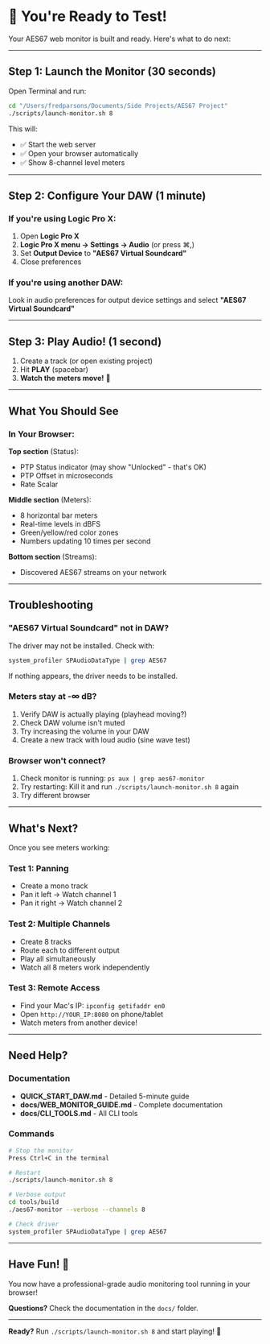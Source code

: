 # 🎵 You're Ready to Test!

Your AES67 web monitor is built and ready. Here's what to do next:

---

## Step 1: Launch the Monitor (30 seconds)

Open Terminal and run:

```bash
cd "/Users/fredparsons/Documents/Side Projects/AES67 Project"
./scripts/launch-monitor.sh 8
```

This will:
- ✅ Start the web server
- ✅ Open your browser automatically
- ✅ Show 8-channel level meters

---

## Step 2: Configure Your DAW (1 minute)

### If you're using Logic Pro X:
1. Open **Logic Pro X**
2. **Logic Pro X menu → Settings → Audio** (or press ⌘,)
3. Set **Output Device** to **"AES67 Virtual Soundcard"**
4. Close preferences

### If you're using another DAW:
Look in audio preferences for output device settings and select **"AES67 Virtual Soundcard"**

---

## Step 3: Play Audio! (1 second)

1. Create a track (or open existing project)
2. Hit **PLAY** (spacebar)
3. **Watch the meters move!** 🎉

---

## What You Should See

### In Your Browser:

**Top section** (Status):
- PTP Status indicator (may show "Unlocked" - that's OK)
- PTP Offset in microseconds
- Rate Scalar

**Middle section** (Meters):
- 8 horizontal bar meters
- Real-time levels in dBFS
- Green/yellow/red color zones
- Numbers updating 10 times per second

**Bottom section** (Streams):
- Discovered AES67 streams on your network

---

## Troubleshooting

### "AES67 Virtual Soundcard" not in DAW?

The driver may not be installed. Check with:
```bash
system_profiler SPAudioDataType | grep AES67
```

If nothing appears, the driver needs to be installed.

### Meters stay at -∞ dB?

1. Verify DAW is actually playing (playhead moving?)
2. Check DAW volume isn't muted
3. Try increasing the volume in your DAW
4. Create a new track with loud audio (sine wave test)

### Browser won't connect?

1. Check monitor is running: `ps aux | grep aes67-monitor`
2. Try restarting: Kill it and run `./scripts/launch-monitor.sh 8` again
3. Try different browser

---

## What's Next?

Once you see meters working:

### Test 1: Panning
- Create a mono track
- Pan it left → Watch channel 1
- Pan it right → Watch channel 2

### Test 2: Multiple Channels
- Create 8 tracks
- Route each to different output
- Play all simultaneously
- Watch all 8 meters work independently

### Test 3: Remote Access
- Find your Mac's IP: `ipconfig getifaddr en0`
- Open `http://YOUR_IP:8080` on phone/tablet
- Watch meters from another device!

---

## Need Help?

### Documentation
- **QUICK_START_DAW.md** - Detailed 5-minute guide
- **docs/WEB_MONITOR_GUIDE.md** - Complete documentation
- **docs/CLI_TOOLS.md** - All CLI tools

### Commands
```bash
# Stop the monitor
Press Ctrl+C in the terminal

# Restart
./scripts/launch-monitor.sh 8

# Verbose output
cd tools/build
./aes67-monitor --verbose --channels 8

# Check driver
system_profiler SPAudioDataType | grep AES67
```

---

## Have Fun! 🎉

You now have a professional-grade audio monitoring tool running in your browser!

**Questions?** Check the documentation in the `docs/` folder.

---

**Ready?** Run `./scripts/launch-monitor.sh 8` and start playing! 🎵
